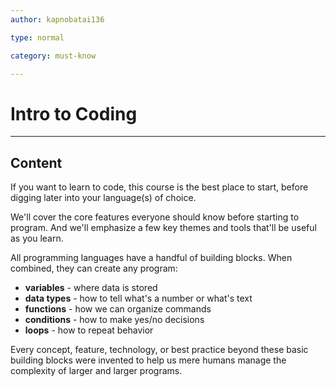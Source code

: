 ```yaml
---
author: kapnobatai136

type: normal

category: must-know

---
```


# Intro to Coding

---
## Content

If you want to learn to code, this course is the best place to start, before digging later into your language(s) of choice. 

We'll cover the core features everyone should know before starting to program. And we'll emphasize a few key themes and tools that'll be useful as you learn.

All programming languages have a handful of building blocks. When combined, they can create any program:
- **variables** - where data is stored
- **data types** - how to tell what's a number or what's text
- **functions** - how we can organize commands
- **conditions** - how to make yes/no decisions
- **loops** - how to repeat behavior

Every concept, feature, technology, or best practice beyond these basic building blocks were invented to help us mere humans manage the complexity of larger and larger programs.